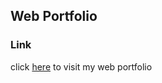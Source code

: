 ## Web Portfolio

### Link
click [here](https://gbevwunu.github.io/web-portfolio/) to visit my web portfolio






































